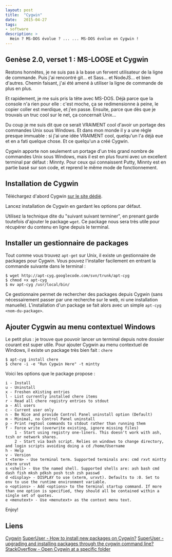 ```yaml
---
layout: post
title:  "Cygwin"
date:   2015-04-27
tags:
- software
description: >
  Hein ? MS-DOS évolue ? ... ... MS-DOS évolue en Cygwin !
---
```


## Genèse 2.0, verset 1 : MS-LOOSE et Cygwin

Restons honnêtes, je ne suis pas à la base un fervent utilisateur de la ligne de commande. Puis j'ai rencontré git... et Sass... et NodeJS... et bien d'autres. Chemin faisant, j'ai été amené à utiliser la ligne de commande de plus en plus.

Et rapidement, je me suis pris la tête avec MS-DOS. Déjà parce que la console n'a rien pour elle : c'est moche, ça se redimensionne à peine, le copier coller est merdique, et j'en passe. Ensuite, parce que dès que je trouvais un truc cool sur le net, ça concernait Unix...

Du coup je me suis dit que ce serait VRAIMENT cool d'avoir un portage des commandes Unix sous Windows. Et dans mon monde il y a une règle presque immuable : si j'ai une idée VRAIMENT cool, quelqu'un l'a déjà eue et en a fati quelque chose. Et ce quelqu'un a créé Cygwin.

Cygwin apporte non seulement un portage d'un très grand nombre de commandes Unix sous Windows, mais il est en plus fourni avec un excellent terminal par défaut : Minnty. Pour ceux qui connaissent Putty, Minnty est en partie basé sur son code, et reprend le même mode de fonctionnement.

## Installation de Cygwin

Téléchargez d'abord Cygwin [sur le site dédié](https://www.cygwin.com2/).

Lancez installation de Cygwin en gardant les options par défaut.

Utilisez la technique dite du "suivant suivant terminer", en prenant garde toutefois d'ajouter le package `wget`. Ce package nous sera très utile pour récupérer du contenu en ligne depuis le terminal.

## Installer un gestionnaire de packages

Tout comme vous trouvez `apt-get` sur Unix, il existe un gestionnaire de packages pour Cygwin. Vous pouvez l'installer facilement en entrant la commande suivante dans le terminal :

    $ wget http://apt-cyg.googlecode.com/svn/trunk/apt-cyg
    $ chmod +x apt-cyg
    $ mv apt-cyg /usr/local/bin/

Ce gestionnaire permet de rechercher des packages depuis Cygwin (sans nécessairement passer par une recherche sur le web, ni une installation manuelle). L'installation d'un package se fait alors avec un simple `apt-cyg <nom-du-package>`.

## Ajouter Cygwin au menu contextuel Windows

Le petit plus : je trouve que pouvoir lancer un terminal depuis notre dossier courant est super utile. Pour ajouter Cygwin au menu contextuel de Windows, il existe un package très bien fait : `chere`

    $ apt-cyg install chere
    $ chere -i -e "Run Cygwin Here" -t mintty

Voici les options que le package propose :

    i - Install
    u - Uninstall
    x - Freshen eXisting entries
    l - List currently installed chere items
    r - Read all chere registry entries to stdout
    a - All users
    c - Current user only
    n - Be Nice and provide Control Panel uninstall option (Default)
    m - Minimal, no Control Panel uninstall
    p - Print regtool commands to stdout rather than running them
    f - Force write (overwrite existing, ignore missing files)
        1 - Start using registry one-liners. This doesn't work with ash, tcsh or network shares.
        2 - Start via bash script. Relies on windows to change directory, and login scripts avoiding doing a cd /home/Username
    h - Help
    v - Version
    t <term> - Use terminal term. Supported terminals are: cmd rxvt mintty xterm urxvt
    s <shell> - Use the named shell. Supported shells are: ash bash cmd dash fish mksh pdksh posh tcsh zsh passwd
    d <display> - DISPLAY to use (xterm, urxvt). Defaults to :0. Set to env to use the runtime environment variable.
    o <options> - Add <options> to the terminal startup command. If more than one option is specified, they should all be contained within a single set of quotes.
    e <menutext> - Use <menutext> as the context menu text.

Enjoy!

## Liens

[Cygwin](https://www.cygwin.com/)
[SuperUser - How to install new packages on Cygwin?](http://superuser.com/a/304545/151249)
[SuperUser - upgrading and installing packages through the cygwin command line?](http://superuser.com/a/41139/151249)
[StackOverflow - Open Cygwin at a specific folder](http://stackoverflow.com/a/12010346/1238019)